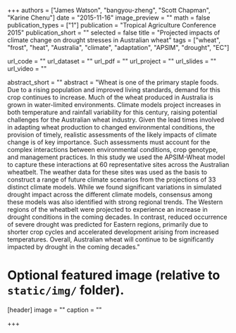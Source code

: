 +++
authors = ["James Watson", "bangyou-zheng", "Scott Chapman", "Karine Chenu"]
date = "2015-11-16"
image_preview = ""
math = false
publication_types = ["1"]
publication = "Tropical Agriculture Conference 2015"
publication_short = ""
selected = false
title = "Projected impacts of climate change on drought stresses in Australian wheat"
tags = ["wheat", "frost", "heat", "Australia", "climate", "adaptation", "APSIM", "drought", "EC"]

url_code = ""
url_dataset = ""
url_pdf = ""
url_project = ""
url_slides = ""
url_video = ""

abstract_short = ""
abstract = "Wheat is one of the primary staple foods. Due to a rising population and improved living standards, demand for this crop continues to increase. Much of the wheat produced in Australia is grown in water-limited environments. Climate models project increases in both temperature and rainfall variability for this century, raising potential challenges for the Australian wheat industry. Given the lead times involved in adapting wheat production to changed environmental conditions, the provision of timely, realistic assessments of the likely impacts of climate change is of key importance. Such assessments must account for the complex interactions between environmental conditions, crop genotype, and management practices. In this study we used the APSIM-Wheat model to capture these interactions at 60 representative sites across the Australian wheatbelt. The weather data for these sites was used as the basis to construct a range of future climate scenarios from the projections of 33 distinct climate models. While we found significant variations in simulated drought impact across the different climate models, consensus among these models was also identified with strong regional trends. The Western regions of the wheatbelt were projected to experience an increase in drought conditions in the coming decades. In contrast, reduced occurrence of severe drought was predicted for Eastern regions, primarily due to shorter crop cycles and accelerated development arising from increased temperatures. Overall, Australian wheat will continue to be significantly impacted by drought in the coming decades."



# Optional featured image (relative to `static/img/` folder).
[header]
image = ""
caption = ""

+++
